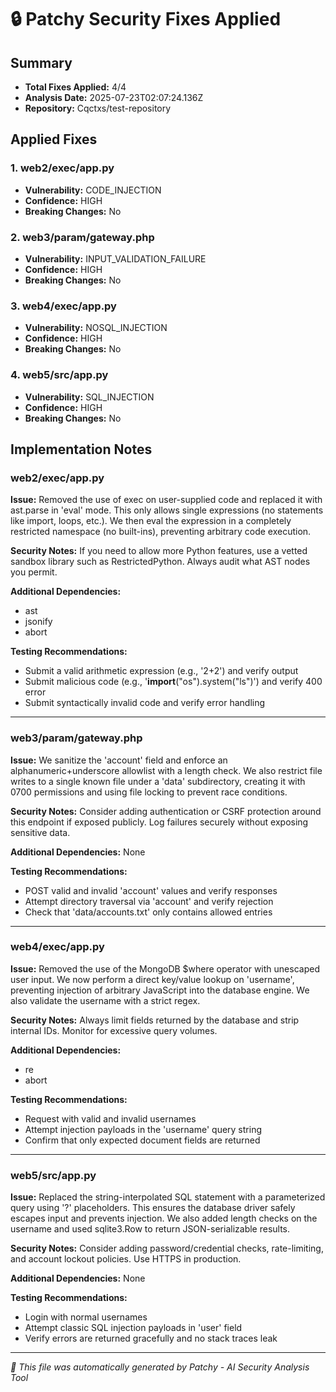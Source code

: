 # 🔒 Patchy Security Fixes Applied

## Summary
- **Total Fixes Applied:** 4/4
- **Analysis Date:** 2025-07-23T02:07:24.136Z
- **Repository:** Cqctxs/test-repository

## Applied Fixes

### 1. web2/exec/app.py
- **Vulnerability:** CODE_INJECTION
- **Confidence:** HIGH
- **Breaking Changes:** No

### 2. web3/param/gateway.php
- **Vulnerability:** INPUT_VALIDATION_FAILURE
- **Confidence:** HIGH
- **Breaking Changes:** No

### 3. web4/exec/app.py
- **Vulnerability:** NOSQL_INJECTION
- **Confidence:** HIGH
- **Breaking Changes:** No

### 4. web5/src/app.py
- **Vulnerability:** SQL_INJECTION
- **Confidence:** HIGH
- **Breaking Changes:** No


## Implementation Notes

### web2/exec/app.py
**Issue:** Removed the use of exec on user-supplied code and replaced it with ast.parse in 'eval' mode. This only allows single expressions (no statements like import, loops, etc.). We then eval the expression in a completely restricted namespace (no built-ins), preventing arbitrary code execution.

**Security Notes:** If you need to allow more Python features, use a vetted sandbox library such as RestrictedPython. Always audit what AST nodes you permit.

**Additional Dependencies:**
- ast
- jsonify
- abort

**Testing Recommendations:**
- Submit a valid arithmetic expression (e.g., '2+2') and verify output
- Submit malicious code (e.g., '__import__("os").system("ls")') and verify 400 error
- Submit syntactically invalid code and verify error handling

---

### web3/param/gateway.php
**Issue:** We sanitize the 'account' field and enforce an alphanumeric+underscore allowlist with a length check. We also restrict file writes to a single known file under a 'data' subdirectory, creating it with 0700 permissions and using file locking to prevent race conditions.

**Security Notes:** Consider adding authentication or CSRF protection around this endpoint if exposed publicly. Log failures securely without exposing sensitive data.

**Additional Dependencies:**
None

**Testing Recommendations:**
- POST valid and invalid 'account' values and verify responses
- Attempt directory traversal via 'account' and verify rejection
- Check that 'data/accounts.txt' only contains allowed entries

---

### web4/exec/app.py
**Issue:** Removed the use of the MongoDB $where operator with unescaped user input. We now perform a direct key/value lookup on 'username', preventing injection of arbitrary JavaScript into the database engine. We also validate the username with a strict regex.

**Security Notes:** Always limit fields returned by the database and strip internal IDs. Monitor for excessive query volumes.

**Additional Dependencies:**
- re
- abort

**Testing Recommendations:**
- Request with valid and invalid usernames
- Attempt injection payloads in the 'username' query string
- Confirm that only expected document fields are returned

---

### web5/src/app.py
**Issue:** Replaced the string-interpolated SQL statement with a parameterized query using '?' placeholders. This ensures the database driver safely escapes input and prevents injection. We also added length checks on the username and used sqlite3.Row to return JSON-serializable results.

**Security Notes:** Consider adding password/credential checks, rate-limiting, and account lockout policies. Use HTTPS in production.

**Additional Dependencies:**
None

**Testing Recommendations:**
- Login with normal usernames
- Attempt classic SQL injection payloads in 'user' field
- Verify errors are returned gracefully and no stack traces leak

---


*🤖 This file was automatically generated by Patchy - AI Security Analysis Tool*
